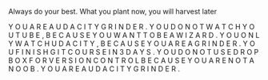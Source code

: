Always do your best. What you plant now, you will harvest later

Y O U A R E A U D A C I T Y G R I N D E R .
Y O U D O N O T W A T C H Y O U T U B E ,
B E C A U S E Y O U W A N T T O B E A W I Z A R D .
Y O U O N L Y W A T C H U D A C I T Y ,
B E C A U S E Y O U A R E A G R I N D E R .
Y O U F I N I S H G I T C O U R S E I N 3 D A Y S .
Y O U D O N O T U S E D R O P B O X F O R V E R S I O N
C O N T R O L B E C A U S E Y O U A R E N O T A N O O B .
Y O U A R E A U D A C I T Y G R I N D E R .
